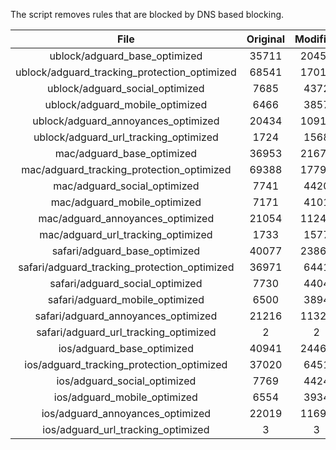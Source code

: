 The script removes rules that are blocked by DNS based blocking.


| File | Original | Modified |
|:----:|:-----:|:-----:|
| ublock/adguard_base_optimized | 35711 | 20453 |
| ublock/adguard_tracking_protection_optimized | 68541 | 17016 |
| ublock/adguard_social_optimized | 7685 | 4372 |
| ublock/adguard_mobile_optimized | 6466 | 3857 |
| ublock/adguard_annoyances_optimized | 20434 | 10913 |
| ublock/adguard_url_tracking_optimized | 1724 | 1568 |
| mac/adguard_base_optimized | 36953 | 21671 |
| mac/adguard_tracking_protection_optimized | 69388 | 17791 |
| mac/adguard_social_optimized | 7741 | 4420 |
| mac/adguard_mobile_optimized | 7171 | 4101 |
| mac/adguard_annoyances_optimized | 21054 | 11243 |
| mac/adguard_url_tracking_optimized | 1733 | 1577 |
| safari/adguard_base_optimized | 40077 | 23863 |
| safari/adguard_tracking_protection_optimized | 36971 | 6441 |
| safari/adguard_social_optimized | 7730 | 4404 |
| safari/adguard_mobile_optimized | 6500 | 3894 |
| safari/adguard_annoyances_optimized | 21216 | 11323 |
| safari/adguard_url_tracking_optimized | 2 | 2 |
| ios/adguard_base_optimized | 40941 | 24461 |
| ios/adguard_tracking_protection_optimized | 37020 | 6451 |
| ios/adguard_social_optimized | 7769 | 4424 |
| ios/adguard_mobile_optimized | 6554 | 3934 |
| ios/adguard_annoyances_optimized | 22019 | 11697 |
| ios/adguard_url_tracking_optimized | 3 | 3 |
